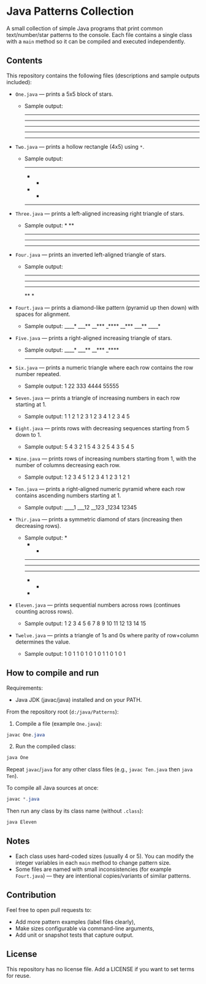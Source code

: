 # Java Patterns Collection

A small collection of simple Java programs that print common text/number/star patterns to the console. Each file contains a single class with a `main` method so it can be compiled and executed independently.

## Contents

This repository contains the following files (descriptions and sample outputs included):

- `One.java` — prints a 5x5 block of stars.
  - Sample output:
    * * * * *
    * * * * *
    * * * * *
    * * * * *
    * * * * *

- `Two.java` — prints a hollow rectangle (4x5) using `*`.
  - Sample output:
    *****
    *   *
    *   *
    *****

- `Three.java` — prints a left-aligned increasing right triangle of stars.
  - Sample output:
    *
    **
    ***
    ****
    *****

- `Four.java` — prints an inverted left-aligned triangle of stars.
  - Sample output:
    *****
    ****
    ***
    **
    *

- `Fourt.java` — prints a diamond-like pattern (pyramid up then down) with spaces for alignment.
  - Sample output:
    ____*
    ___**
    __***
    _****
    __***
    ___**
    ____*

- `Five.java` — prints a right-aligned increasing triangle of stars.
  - Sample output:
    ____*
    ___**
    __***
    _****
    *****

- `Six.java` — prints a numeric triangle where each row contains the row number repeated.
  - Sample output:
    1
    22
    333
    4444
    55555

- `Seven.java` — prints a triangle of increasing numbers in each row starting at 1.
  - Sample output:
    1
    1 2
    1 2 3
    1 2 3 4
    1 2 3 4 5

- `Eight.java` — prints rows with decreasing sequences starting from 5 down to 1.
  - Sample output:
    5 4 3 2 1
    5 4 3 2
    5 4 3
    5 4
    5

- `Nine.java` — prints rows of increasing numbers starting from 1, with the number of columns decreasing each row.
  - Sample output:
    1 2 3 4 5
    1 2 3 4
    1 2 3
    1 2
    1

- `Ten.java` — prints a right-aligned numeric pyramid where each row contains ascending numbers starting at 1.
  - Sample output:
    ____1
    ___12
    __123
    _1234
    12345

- `Thir.java` — prints a symmetric diamond of stars (increasing then decreasing rows).
  - Sample output:
    *
    * *
    * * *
    * * * *
    * * *
    * *
    *

- `Eleven.java` — prints sequential numbers across rows (continues counting across rows).
  - Sample output:
    1
    2 3
    4 5 6
    7 8 9 10
    11 12 13 14 15

- `Twelve.java` — prints a triangle of 1s and 0s where parity of row+column determines the value.
  - Sample output:
    1
    0 1
    1 0 1
    0 1 0 1
    1 0 1 0 1


## How to compile and run

Requirements:
- Java JDK (javac/java) installed and on your PATH.

From the repository root (`d:/java/Patterns`):

1. Compile a file (example `One.java`):

```powershell
javac One.java
```

2. Run the compiled class:

```powershell
java One
```

Repeat `javac`/`java` for any other class files (e.g., `javac Ten.java` then `java Ten`).

To compile all Java sources at once:

```powershell
javac *.java
```

Then run any class by its class name (without `.class`):

```powershell
java Eleven
```


## Notes
- Each class uses hard-coded sizes (usually 4 or 5). You can modify the integer variables in each `main` method to change pattern size.
- Some files are named with small inconsistencies (for example `Fourt.java`) — they are intentional copies/variants of similar patterns.


## Contribution

Feel free to open pull requests to:
- Add more pattern examples (label files clearly),
- Make sizes configurable via command-line arguments,
- Add unit or snapshot tests that capture output.


## License

This repository has no license file. Add a LICENSE if you want to set terms for reuse.

